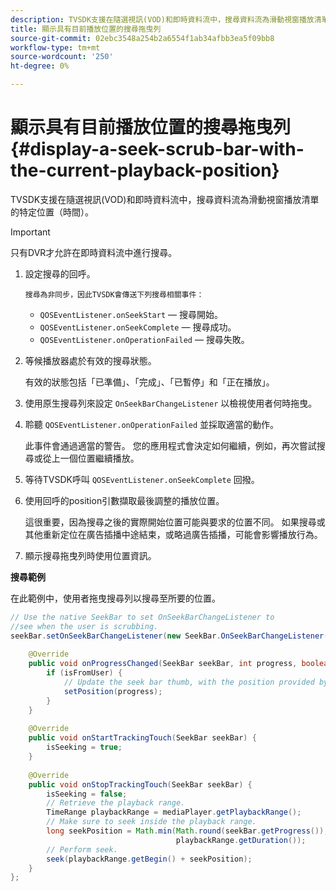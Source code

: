 ```yaml
---
description: TVSDK支援在隨選視訊(VOD)和即時資料流中，搜尋資料流為滑動視窗播放清單的特定位置（時間）。
title: 顯示具有目前播放位置的搜尋拖曳列
source-git-commit: 02ebc3548a254b2a6554f1ab34afbb3ea5f09bb8
workflow-type: tm+mt
source-wordcount: '250'
ht-degree: 0%

---
```


# 顯示具有目前播放位置的搜尋拖曳列 {#display-a-seek-scrub-bar-with-the-current-playback-position}

TVSDK支援在隨選視訊(VOD)和即時資料流中，搜尋資料流為滑動視窗播放清單的特定位置（時間）。

>[!IMPORTANT]
>
>只有DVR才允許在即時資料流中進行搜尋。

1. 設定搜尋的回呼。

       搜尋為非同步，因此TVSDK會傳送下列搜尋相關事件：
   
   * `QOSEventListener.onSeekStart`  — 搜尋開始。
   * `QOSEventListener.onSeekComplete`  — 搜尋成功。
   * `QOSEventListener.onOperationFailed`  — 搜尋失敗。

1. 等候播放器處於有效的搜尋狀態。

   有效的狀態包括「已準備」、「完成」、「已暫停」和「正在播放」。

1. 使用原生搜尋列來設定 `OnSeekBarChangeListener` 以檢視使用者何時拖曳。
1. 聆聽 `QOSEventListener.onOperationFailed` 並採取適當的動作。

   此事件會通過適當的警告。 您的應用程式會決定如何繼續，例如，再次嘗試搜尋或從上一個位置繼續播放。

1. 等待TVSDK呼叫 `QOSEventListener.onSeekComplete` 回撥。
1. 使用回呼的position引數擷取最後調整的播放位置。

   這很重要，因為搜尋之後的實際開始位置可能與要求的位置不同。 如果搜尋或其他重新定位在廣告插播中途結束，或略過廣告插播，可能會影響播放行為。

1. 顯示搜尋拖曳列時使用位置資訊。

<!--<a id="example_9657AA855B6A4355B0E7D854596FFB54"></a>-->

**搜尋範例**

在此範例中，使用者拖曳搜尋列以搜尋至所要的位置。

```java
// Use the native SeekBar to set OnSeekBarChangeListener to  
//see when the user is scrubbing. 
seekBar.setOnSeekBarChangeListener(new SeekBar.OnSeekBarChangeListener() { 
 
    @Override 
    public void onProgressChanged(SeekBar seekBar, int progress, boolean isFromUser) { 
        if (isFromUser) {  
            // Update the seek bar thumb, with the position provided by the user. 
            setPosition(progress); 
        } 
    } 
 
    @Override 
    public void onStartTrackingTouch(SeekBar seekBar) { 
        isSeeking = true; 
    } 
 
    @Override 
    public void onStopTrackingTouch(SeekBar seekBar) { 
        isSeeking = false; 
        // Retrieve the playback range. 
        TimeRange playbackRange = mediaPlayer.getPlaybackRange(); 
        // Make sure to seek inside the playback range. 
        long seekPosition = Math.min(Math.round(seekBar.getProgress()),  
                                     playbackRange.getDuration()); 
        // Perform seek. 
        seek(playbackRange.getBegin() + seekPosition); 
    } 
}; 
```
